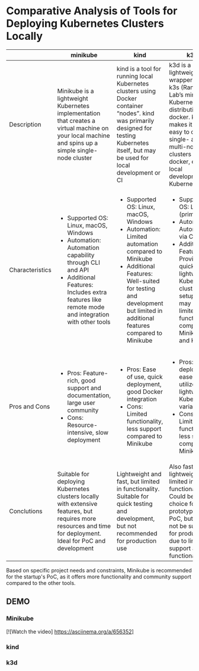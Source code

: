 # Comparative Analysis of Tools for Deploying Kubernetes Clusters Locally
|          | minikube | kind     | k3d      |
|----------|----------|----------|----------|
| Description | Minikube is a lightweight Kubernetes implementation that creates a virtual machine on your local machine and spins up a simple single-node cluster | kind is a tool for running local Kubernetes clusters using Docker container “nodes”. kind was primarily designed for testing Kubernetes itself, but may be used for local development or CI | k3d is a lightweight wrapper to run k3s (Rancher Lab’s minimal Kubernetes distribution) in docker. k3d makes it very easy to create single- and multi-node k3s clusters in docker, e.g. for local development on Kubernetes |
| Characteristics | <ul><li> Supported OS: Linux, macOS, Windows </li><li> Automation: Automation capability through CLI and API </li><li> Additional Features: Includes extra features like remote mode and integration with other tools </li></ul>| <ul><li> Supported OS: Linux, macOS, Windows </li><li> Automation: Limited automation compared to Minikube </li><li> Additional Features: Well-suited for testing and development but limited in additional features compared to Minikube </li></ul> | <ul><li> Supported OS: Linux (primarily) </li><li> Automation: Automation via CLI </li><li> Additional Features: Provides quick and lightweight Kubernetes cluster setup but may be limited in functionality compared to Minikube and Kind </li></ul> |
| Pros and Cons | <ul><li>Pros: Feature-rich, good support and documentation, large user community</li><li>Cons: Resource-intensive, slow deployment</li></ul> | <ul><li>Pros: Ease of use, quick deployment, good Docker integration</li><li>Cons: Limited functionality, less support compared to Minikube</li></ul> | <ul><li>Pros: Quick deployment, ease of use, utilizes a lightweight Kubernetes variant (k3s)</li><li>Cons: Limited functionality, less support compared to Minikube</li></ul> |
| Conclutions | Suitable for deploying Kubernetes clusters locally with extensive features, but requires more resources and time for deployment. Ideal for PoC and development | Lightweight and fast, but limited in functionality. Suitable for quick testing and development, but not recommended for production use | Also fast and lightweight, but limited in functionality. Could be a good choice for rapid prototyping and PoC, but may not be suitable for production due to limited support and functionality |

Based on specific project needs and constraints, Minikube is recommended for the startup's PoC, as it offers more functionality and community support compared to the other tools.

## DEMO
### Minikube
[![Watch the video] https://asciinema.org/a/656352]
### kind

### k3d
